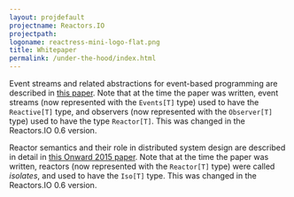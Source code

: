```yaml
---
layout: projdefault
projectname: Reactors.IO
projectpath: 
logoname: reactress-mini-logo-flat.png
title: Whitepaper
permalink: /under-the-hood/index.html
---
```


Event streams and related abstractions for event-based programming
are described in
[this paper](/resources/docs/event-streams.pdf).
Note that at the time the paper was written,
event streams (now represented with the `Events[T]` type)
used to have the `Reactive[T]` type,
and observers (now represented with the `Observer[T]` type)
used to have the type `Reactor[T]`.
This was changed in the Reactors.IO 0.6 version.

Reactor semantics and their role in distributed system design
are described in detail in
[this Onward 2015 paper](/resources/docs/reactors.pdf).
Note that at the time the paper was written,
reactors (now represented with the `Reactor[T]` type)
were called *isolates*,
and used to have the `Iso[T]` type.
This was changed in the Reactors.IO 0.6 version.
